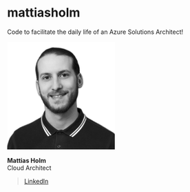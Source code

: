 # mattiasholm
Code to facilitate the daily life of an Azure Solutions Architect!

<img src="/img/mattiasholm.png" alt="Mattias Holm" width="250"/>

**Mattias Holm**\
Cloud Architect
>[LinkedIn](https://linkedin.com/in/holmmattias)
